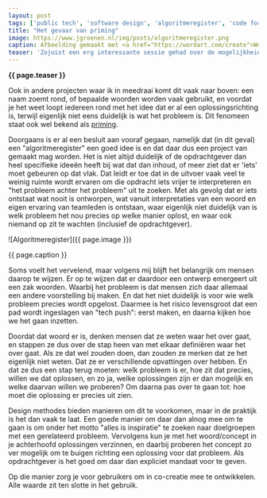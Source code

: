 ```yaml
---
layout: post
tags: ['public tech', 'software design', 'algoritmeregister', 'code for nl', 'meetup']
title: "Het gevaar van priming"
image: https://www.jgroenen.nl/img/posts/algoritmeregister.png
caption: Afbeelding gemaakt met <a href="https://wordart.com/create">WordArt</a>
teaser: 'Zojuist een erg interessante sessie gehad over de mogelijkheid om een "algoritmeregister" te introduceren. Iedereen heeft daar wel iets van een beeld bij, maar bij nadere verkenning blijkt al snel: wat zit er nou eigenlijk in een "register", en wat valt er eigenlijk allemaal onder de noemer "algoritmes". Op die manier wordt het verzinnen van een oplossing een soort taalfilosofische exercitie.'
---
```

<strong>{{ page.teaser }}</strong>

Ook in andere projecten waar ik in meedraai komt dit vaak naar boven: een naam zoemt rond, of bepaalde woorden worden vaak gebruikt, en voordat je het weet loopt iedereen rond met het idee dat er al een oplossingsrichting is, terwijl eigenlijk niet eens duidelijk is wat het probleem is. Dit fenomeen staat ook wel bekend als [priming](https://nl.wikipedia.org/wiki/Priming_(geheugen)).

Doorgaans is er al een besluit aan vooraf gegaan, namelijk dat (in dit geval) een "algoritmeregister" een goed idee is en dat daar dus een project van gemaakt mag worden. Het is niet altijd duidelijk of de opdrachtgever dan heel specifieke ideeën heeft bij wat dat dan inhoud, of meer ziet dat er 'iets' moet gebeuren op dat vlak. Dat leidt er toe dat in de uitvoer vaak veel te weinig ruimte wordt ervaren om die opdracht iets vrijer te interpreteren en "het probleem achter het probleem" uit te zoeken. Met als gevolg dat er iets ontstaat wat nooit is ontworpen, wat vanuit interpretaties van een woord en eigen ervaring van teamleden is ontstaan, waar eigenlijk niet duidelijk van is welk probleem het nou precies op welke manier oplost, en waar ook niemand op zit te wachten (inclusief de opdrachtgever).

![Algoritmeregister]({{ page.image }})

<figcaption>{{ page.caption }}</figcaption>

Soms voelt het vervelend, maar volgens mij blijft het belangrijk om mensen daarop te wijzen. Er op te wijzen dat er daardoor een ontwerp emergeert uit een zak woorden. Waarbij het probleem is dat mensen zich daar allemaal een andere voorstelling bij maken. En dat het niet duidelijk is voor wie welk probleem precies wordt opgelost. Daarmee is het risico levensgroot dat een pad wordt ingeslagen van "tech push": eerst maken, en daarna kijken hoe we het gaan inzetten.

Doordat dat woord er is, denken mensen dat ze weten waar het over gaat, en stappen ze dus over de stap heen van met elkaar definiëren waar het over gaat. Als ze dat wel zouden doen, dan zouden ze merken dat ze het eigenlijk niet weten. Dat ze er verschillende opvattingen over hebben. En dat ze dus een stap terug moeten: welk probleem is er, hoe zit dat precies, willen we dat oplossen, en zo ja, welke oplossingen zijn er dan mogelijk en welke daarvan willen we proberen? Om daarna pas over te gaan tot: hoe moet die oplossing er precies uit zien.

Design methodes bieden manieren om dit te voorkomen, maar in de praktijk is het dan vaak te laat. Een goede manier om daar dan alnog mee om te gaan is om onder het motto "alles is inspiratie" te zoeken naar doelgroepen met een gerelateerd probleem. Vervolgens kun je met het woord/concept in je achterhoofd oplossingen verzinnen, en daarbij proberen het concept zo ver mogelijk om te buigen richting een oplossing voor dat probleem. Als opdrachtgever is het goed om daar dan expliciet mandaat voor te geven.

Op die manier zorg je voor gebruikers om in co-creatie mee te ontwikkelen. Alle waarde zit ten slotte in het gebruik.